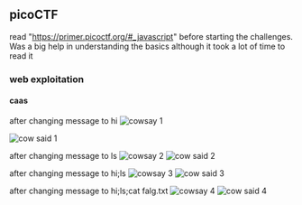 ## picoCTF

read "https://primer.picoctf.org/#_javascript" before starting the challenges. Was a big help in understanding the basics although it took a lot of time to read it

### web exploitation

#### caas

after changing message to hi 
![cowsay 1](https://github.com/Guru-Asrith-N/picoCTF/assets/147991595/07af0d3e-d22b-4c63-8a42-be9e1defe50a)

![cow said 1](https://github.com/Guru-Asrith-N/picoCTF/assets/147991595/4cfd9103-6f5a-4b8e-8b0a-8990f8759d61)

after changing message to ls
![cowsay 2](https://github.com/Guru-Asrith-N/picoCTF/assets/147991595/01074d61-c02f-47b5-90c0-45ca555f398b)
![cow said 2](https://github.com/Guru-Asrith-N/picoCTF/assets/147991595/df86280d-029c-49d7-9429-89ad58a16360)

after changing message to hi;ls
![cowsay 3](https://github.com/Guru-Asrith-N/picoCTF/assets/147991595/4c273773-7376-4ec2-a10a-17ec52ea308f)
![cow said 3](https://github.com/Guru-Asrith-N/picoCTF/assets/147991595/7232139c-ac5a-404f-906d-002e05ca5b0c)

after changing message to hi;ls;cat falg.txt
![cowsay 4](https://github.com/Guru-Asrith-N/picoCTF/assets/147991595/25265692-a6f7-4047-912b-2356f93a4a08)
![cow said 4](https://github.com/Guru-Asrith-N/picoCTF/assets/147991595/ad55e1ec-af7e-4c15-bd80-fbb046420350)
